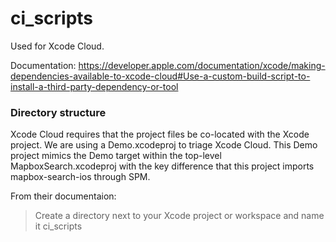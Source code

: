 # ci_scripts

Used for Xcode Cloud.

Documentation: https://developer.apple.com/documentation/xcode/making-dependencies-available-to-xcode-cloud#Use-a-custom-build-script-to-install-a-third-party-dependency-or-tool

### Directory structure

Xcode Cloud requires that the project files be co-located with the Xcode project. We are using a Demo.xcodeproj to triage Xcode Cloud. This Demo project mimics the Demo target within the top-level MapboxSearch.xcodeproj with the key difference that this project imports mapbox-search-ios through SPM.

From their documentaion:

> Create a directory next to your Xcode project or workspace and name it ci_scripts
